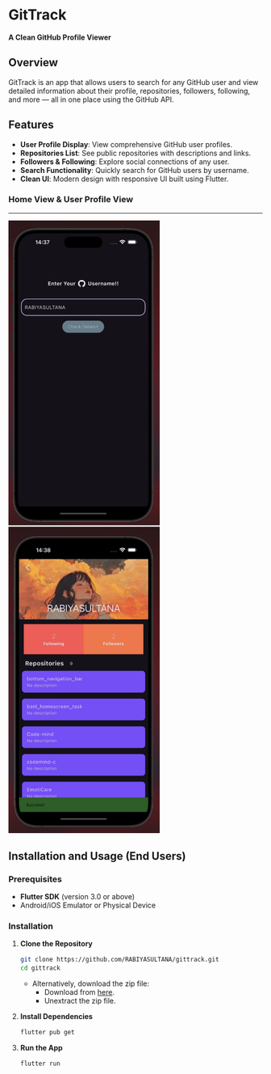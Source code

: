 # GitTrack

**A Clean GitHub Profile Viewer**

## Overview

GitTrack is an app that allows users to search for any GitHub user and view detailed information about their profile, repositories, followers, following, and more — all in one place using the GitHub API.

## Features

- **User Profile Display**: View comprehensive GitHub user profiles.
- **Repositories List**: See public repositories with descriptions and links.
- **Followers & Following**: Explore social connections of any user.
- **Search Functionality**: Quickly search for GitHub users by username.
- **Clean UI**: Modern design with responsive UI built using Flutter.

### Home View & User Profile View

---

<p float="left">
  <img src="assets/github_images/gittrack1.jpg" width="300" />
  &nbsp;&nbsp;&nbsp;
  <img src="assets/github_images/gittrack2.jpg" width="300" />
</p>

## Installation and Usage (End Users)

### Prerequisites

- **Flutter SDK** (version 3.0 or above)
- Android/iOS Emulator or Physical Device

### Installation

1. **Clone the Repository**

   ```bash
   git clone https://github.com/RABIYASULTANA/gittrack.git
   cd gittrack
   ```

   - Alternatively, download the zip file:
     - Download from [here](https://github.com/hussainkazarani/trendview/archive/refs/heads/main.zip).
     - Unextract the zip file.

2. **Install Dependencies**

   ```bash
   flutter pub get
   ```

3. **Run the App**
   ```bash
   flutter run
   ```
